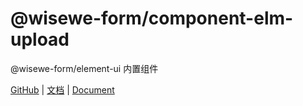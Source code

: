 # @wisewe-form/component-elm-upload

@wisewe-form/element-ui 内置组件

[GitHub](https://github.com/wangg-912/wisewe-form) | [文档]() | [Document]()

